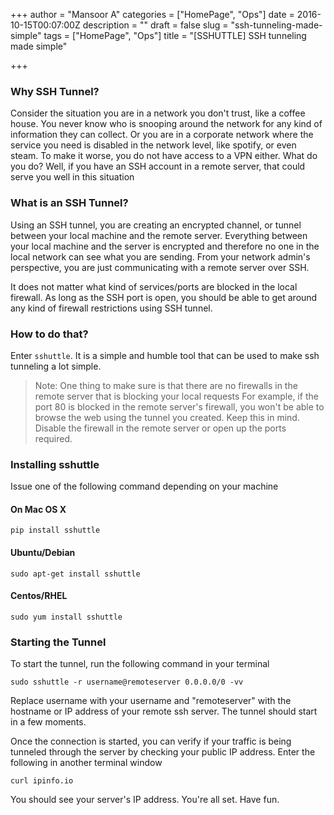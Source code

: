 +++
author = "Mansoor A"
categories = ["HomePage", "Ops"]
date = 2016-10-15T00:07:00Z
description = ""
draft = false
slug = "ssh-tunneling-made-simple"
tags = ["HomePage", "Ops"]
title = "[SSHUTTLE] SSH tunneling made simple"

+++


### Why SSH Tunnel?
Consider the situation you are in a network you don't trust, like a coffee house. You never know who is snooping around the network for any kind of information they can collect.  Or you are in a corporate network where the service you need is disabled in the network level, like spotify, or even steam. To make it worse, you do not have access to a VPN either.  What do you do? Well, if you have an SSH account in a remote server, that could serve you well in this situation

### What is an SSH Tunnel?
Using an SSH tunnel, you are creating an encrypted channel, or tunnel between your local machine and the remote server. Everything between your local machine and the server is encrypted and therefore no one in the local network can see what you are sending. From your network admin's perspective, you are just communicating with a remote server over SSH.  

It does not matter what kind of services/ports are blocked in the local firewall. As long as the SSH port is open, you should be able to get around any kind of firewall restrictions using SSH tunnel.  

### How to do that?
Enter `sshuttle`. It is a simple and humble tool that can be used to make ssh tunneling  a lot simple. 
> Note: One thing to make sure is that there are no firewalls in the remote server that is blocking your local requests
> For example, if the port 80 is blocked in the remote server's firewall, you won't be able to browse the web using the tunnel
> you created. Keep this in mind. Disable the firewall in the remote server or open up the ports required.

### Installing sshuttle
Issue one of the following command depending on your machine  

#### On Mac OS X
```
pip install sshuttle
```

#### Ubuntu/Debian
```
sudo apt-get install sshuttle
```

#### Centos/RHEL
```
sudo yum install sshuttle
```

### Starting the Tunnel
To start the tunnel, run the following command in your terminal
```
sudo sshuttle -r username@remoteserver 0.0.0.0/0 -vv
```
Replace username with your username and "remoteserver" with the hostname or IP address of your remote ssh server.
The tunnel should start in a few moments.

Once the connection is started, you can verify if your traffic is being tunneled through the server by checking your public IP address.
Enter the following in another  terminal window
```
curl ipinfo.io
```
You should see your server's IP address.
You're all set. Have fun.

